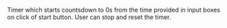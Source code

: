 Timer which starts countsdown to 0s from the time provided in input boxes on click of start button.
User can stop and reset the timer.
